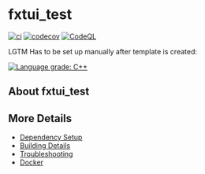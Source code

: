 # fxtui_test

[![ci](https://github.com/kanoisa/fxtui_test/actions/workflows/ci.yml/badge.svg)](https://github.com/kanoisa/fxtui_test/actions/workflows/ci.yml)
[![codecov](https://codecov.io/gh/kanoisa/fxtui_test/branch/main/graph/badge.svg)](https://codecov.io/gh/kanoisa/fxtui_test)
[![CodeQL](https://github.com/kanoisa/fxtui_test/actions/workflows/codeql-analysis.yml/badge.svg)](https://github.com/kanoisa/fxtui_test/actions/workflows/codeql-analysis.yml)

LGTM Has to be set up manually after template is created:

[![Language grade: C++](https://img.shields.io/lgtm/grade/cpp/github/kanoisa/fxtui_test)](https://lgtm.com/projects/g/kanoisa/fxtui_test/context:cpp)

## About fxtui_test



## More Details

 * [Dependency Setup](README_dependencies.md)
 * [Building Details](README_building.md)
 * [Troubleshooting](README_troubleshooting.md)
 * [Docker](README_docker.md)
